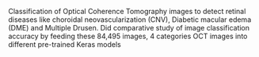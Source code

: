 Classification of Optical Coherence Tomography images to detect retinal diseases like choroidal neovascularization (CNV), Diabetic macular edema (DME) and Multiple Drusen.
Did comparative study of image classification accuracy by feeding these 84,495 images, 4 categories OCT images into different pre-trained Keras models
